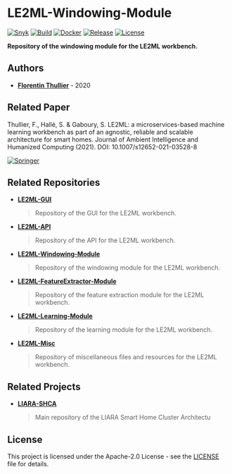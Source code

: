 # LE2ML-Windowing-Module

[![Snyk](https://github.com/FlorentinTh/LE2ML-Windowing-Module/actions/workflows/check-deps-security.yml/badge.svg)](https://github.com/FlorentinTh/LE2ML-Windowing-Module/actions/workflows/check-deps-security.yml) [![Build](https://github.com/FlorentinTh/LE2ML-Windowing-Module/actions/workflows/build.yml/badge.svg)](https://github.com/FlorentinTh/LE2ML-Windowing-Module/actions/workflows/build.yml) [![Docker](https://github.com/FlorentinTh/LE2ML-Windowing-Module/actions/workflows/docker-build.yml/badge.svg)](https://github.com/FlorentinTh/LE2ML-Windowing-Module/actions/workflows/docker-build.yml) [![Release](https://img.shields.io/github/release/FlorentinTh/LE2ML-Windowing-Module)](https://github.com/FlorentinTh/LE2ML-Windowing-Module/releases) [![License](https://img.shields.io/github/license/FlorentinTh/LE2ML-Windowing-Module)](https://github.com/FlorentinTh/LE2ML-Windowing-Module/blob/master/LICENSE)

**Repository of the windowing module for the LE2ML workbench.**

## Authors

- [**Florentin Thullier**](https://github.com/FlorentinTh) - 2020

## Related Paper

Thullier, F., Hallé, S. & Gaboury, S. LE2ML: a microservices-based machine learning workbench as part of an agnostic, reliable and scalable architecture for smart homes. Journal of Ambient Intelligence and Humanized Computing (2021). DOI: 10.1007/s12652-021-03528-8

[![Springer](https://img.shields.io/badge/Springer-link-blue?style=flat-square)](https://link.springer.com/article/10.1007/s12652-021-03528-8)

## Related Repositories

* [**LE2ML-GUI**](https://github.com/FlorentinTh/LE2ML-GUI)
  > Repository of the GUI for the LE2ML workbench.

* [**LE2ML-API**](https://github.com/FlorentinTh/LE2ML-API)
  > Repository of the API for the LE2ML workbench.

* [**LE2ML-Windowing-Module**](https://github.com/FlorentinTh/LE2ML-Windowing-Module)
  > Repository of the windowing module for the LE2ML workbench.

* [**LE2ML-FeatureExtractor-Module**](https://github.com/FlorentinTh/LE2ML-FeatureExtractor-Module)
  > Repository of the feature extraction module for the LE2ML workbench.

* [**LE2ML-Learning-Module**](https://github.com/FlorentinTh/LE2ML-Learning-Module)
  > Repository of the learning module for the LE2ML workbench.

* [**LE2ML-Misc**](https://github.com/FlorentinTh/LE2ML-Misc)
  > Repository of miscellaneous files and resources for the LE2ML workbench.

## Related Projects

* [**LIARA-SHCA**](https://github.com/FlorentinTh/LIARA-SHCA)
  > Main repository of the LIARA Smart Home Cluster Architectu

## License

This project is licensed under the Apache-2.0 License - see the [LICENSE](LICENSE) file for details.
